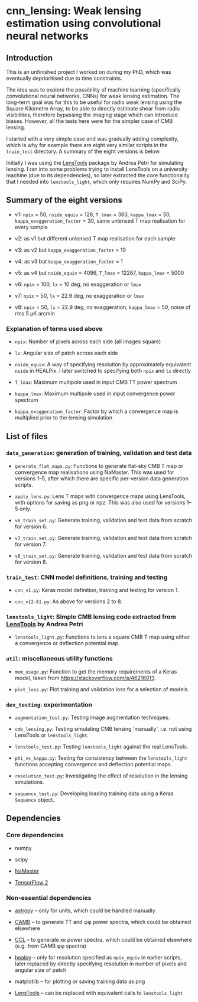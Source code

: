 # cnn_lensing: Weak lensing estimation using convolutional neural networks

## Introduction

This is an unfinished project I worked on during my PhD, which was eventually deprioritised due to time constraints.

The idea was to explore the possibility of machine learning (specifically convolutional neural networks, CNNs) for weak lensing estimation. The long-term goal was for this to be useful for radio weak lensing using the Square Kilometre Array, to be able to directly estimate shear from radio visibilities, therefore bypassing the imaging stage which can introduce biases. However, all the tests here were for the simpler case of CMB lensing.

I started with a very simple case and was gradually adding complexity, which is why for example there are eight very similar scripts in the `train_test` directory. A summary of the eight versions is below.

Initially I was using the [LensTools](https://lenstools.readthedocs.io/en/latest/) package by Andrea Petri for simulating lensing. I ran into some problems trying to install LensTools on a university machine (due to its dependencies), so later extracted the core functionality that I needed into `lenstools_light`, which only requires NumPy and SciPy.


## Summary of the eight versions

- v1: `npix` = 50, `nside_equiv` = 128, `T_lmax` = 383, `kappa_lmax` = 50, `kappa_exaggeration_factor` = 30, same unlensed T map realisation for every sample

- v2: as v1 but different unlensed T map realisation for each sample

- v3: as v2 but `kappa_exaggeration_factor` = 10

- v4: as v3 but `kappa_exaggeration_factor` = 1

- v5: as v4 but `nside_equiv` = 4096, `T_lmax` = 12287, `kappa_lmax` = 5000

- v6: `npix` = 100, `lx` = 10 deg, no exaggeration or `lmax`

- v7: `npix` = 50, `lx` = 22.9 deg, no exaggeration or `lmax`

- v8: `npix` = 50, `lx` = 22.9 deg, no exaggeration, `kappa_lmax` = 50, noise of rms 5 μK arcmin

### Explanation of terms used above

- `npix`: Number of pixels across each side (all images square)

- `lx`: Angular size of patch across each side

- `nside_equiv`: A way of specifying resolution by approximately equivalent `nside` in HEALPix. I later switched to specifying both `npix` and `lx` directly

- `T_lmax`: Maximum multipole used in input CMB TT power spectrum

- `kappa_lmax`: Maximum multipole used in input convergence power spectrum

- `kappa_exaggeration_factor`: Factor by which a convergence map is multiplied prior to the lensing simulation


## List of files

### `data_generation`: generation of training, validation and test data

- `generate_flat_maps.py`: Functions to generate flat-sky CMB T map or convergence map realisations using NaMaster. This was used for versions 1&ndash;5, after which there are specific per-version data generation scripts.

- `apply_lens.py`: Lens T maps with convergence maps using LensTools, with options for saving as png or npz. This was also used for versions 1&ndash;5 only.

- `v6_train_set.py`: Generate training, validation and test data from scratch for version 6.

- `v7_train_set.py`: Generate training, validation and test data from scratch for version 7.

- `v8_train_set.py`: Generate training, validation and test data from scratch for version 8.

### `train_test`: CNN model definitions, training and testing

- `cnn_v1.py`: Keras model definition, training and testing for version 1.

- `cnn_v[2-8].py`: As above for versions 2 to 8.

### `lenstools_light`: Simple CMB lensing code extracted from [LensTools](https://lenstools.readthedocs.io/en/latest/) by Andrea Petri

- `lenstools_light.py`: Functions to lens a square CMB T map using either a convergence or deflection potential map.

### `util`: miscellaneous utility functions

- `mem_usage.py`: Function to get the memory requirements of a Keras model, taken from https://stackoverflow.com/a/46216013.

- `plot_loss.py`: Plot training and validation loss for a selection of models.

### `dev_testing`: experimentation

- `augmentation_test.py`: Testing image augmentation techniques.

- `cmb_lensing.py`: Testing simulating CMB lensing 'manually', i.e. not using LensTools or `lenstools_light`.

- `lenstools_test.py`: Testing `lenstools_light` against the real LensTools.

- `phi_vs_kappa.py`: Testing for consistency between the `lenstools_light` functions accepting convergence and deflection potential maps.

- `resolution_test.py`: Investigating the effect of resolution in the lensing simulations.

- `sequence_test.py`: Developing loading training data using a Keras `Sequence` object.


## Dependencies

### Core dependencies

- numpy

- scipy

- [NaMaster](https://namaster.readthedocs.io/en/latest/installation.html)

- [TensorFlow 2](https://www.tensorflow.org/install)

### Non-essential dependencies

- [astropy](https://docs.astropy.org/en/stable/install.html) &ndash; only for units, which could be handled manually

- [CAMB](https://camb.readthedocs.io/en/latest/) &ndash; to generate TT and φφ power spectra, which could be obtained elsewhere

- [CCL](https://ccl.readthedocs.io/en/latest/) &ndash; to generate κκ power spectra, which could be obtained elsewhere (e.g. from CAMB φφ spectra)

- [healpy](https://healpy.readthedocs.io/en/latest/) &ndash; only for resolution specified as `npix_equiv` in earlier scripts, later replaced by directly specifying resolution in number of pixels and angular size of patch

- matplotlib &ndash; for plotting or saving training data as png

- [LensTools](https://lenstools.readthedocs.io/en/latest/) &ndash; can be replaced with equivalent calls to `lenstools_light`

